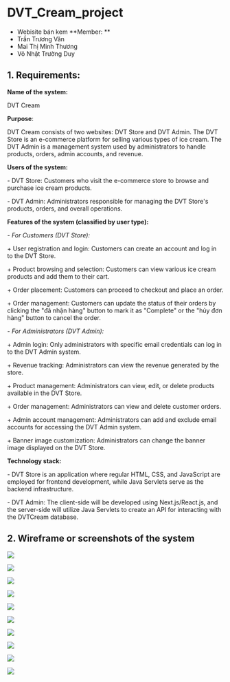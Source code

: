 # DVT_Cream_project

- Webisite bán kem
**Member: **
- Trần Trương Văn
- Mai Thị Minh Thương
- Võ Nhật Trường Duy

## 1. Requirements: 

**Name of the system:** 

DVT Cream

**Purpose**: 

DVT Cream consists of two websites: DVT Store and DVT Admin. The DVT Store is an e-commerce platform for selling various types of ice cream. The DVT Admin is a management system used by administrators to handle products, orders, admin accounts, and revenue.

**Users of the system:**

\- DVT Store: Customers who visit the e-commerce store to browse and purchase ice cream products.

\- DVT Admin: Administrators responsible for managing the DVT Store's products, orders, and overall operations.

**Features of the system (classified by user type):**

*- For Customers (DVT Store):*

\+ User registration and login: Customers can create an account and log in to the DVT Store.

\+ Product browsing and selection: Customers can view various ice cream products and add them to their cart.

\+ Order placement: Customers can proceed to checkout and place an order.

\+ Order management: Customers can update the status of their orders by clicking the "đã nhận hàng" button to mark it as "Complete" or the "hủy đơn hàng" button to cancel the order.

*- For Administrators (DVT Admin):*

\+ Admin login: Only administrators with specific email credentials can log in to the DVT Admin system.

\+ Revenue tracking: Administrators can view the revenue generated by the store.

\+ Product management: Administrators can view, edit, or delete products available in the DVT Store.

\+ Order management: Administrators can view and delete customer orders.

\+ Admin account management: Administrators can add and exclude email accounts for accessing the DVT Admin system.

\+ Banner image customization: Administrators can change the banner image displayed on the DVT Store.


**Technology stack:**

\- DVT Store is an application where regular HTML, CSS, and JavaScript are employed for frontend development, while Java Servlets serve as the backend infrastructure.

\- DVT Admin: The client-side will be developed using Next.js/React.js, and the server-side will utilize Java Servlets to create an API for interacting with the DVTCream database.

## 2. Wireframe or screenshots of the system

![](./wireframe/Aspose.Words.404525e2-b4d2-43a4-bb7a-0de2509570ff.001.png)

![](./wireframe/Aspose.Words.404525e2-b4d2-43a4-bb7a-0de2509570ff.002.png)

![](./wireframe/Aspose.Words.404525e2-b4d2-43a4-bb7a-0de2509570ff.003.png)

![](./wireframe/Aspose.Words.404525e2-b4d2-43a4-bb7a-0de2509570ff.004.png)

![](./wireframe/Aspose.Words.404525e2-b4d2-43a4-bb7a-0de2509570ff.005.png)

![](./wireframe/Aspose.Words.404525e2-b4d2-43a4-bb7a-0de2509570ff.006.png)

![](./wireframe/Aspose.Words.404525e2-b4d2-43a4-bb7a-0de2509570ff.007.png)

![](./wireframe/Aspose.Words.404525e2-b4d2-43a4-bb7a-0de2509570ff.008.png)

![](./wireframe/Aspose.Words.404525e2-b4d2-43a4-bb7a-0de2509570ff.009.png)

![](./wireframe/Aspose.Words.404525e2-b4d2-43a4-bb7a-0de2509570ff.010.png)


